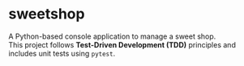 # sweetshop
 
A Python-based console application to manage a sweet shop.  
This project follows **Test-Driven Development (TDD)** principles and includes unit tests using `pytest`.
